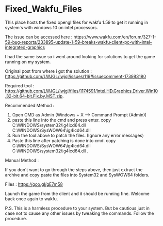 # Fixed_Wakfu_Files
This place hosts the fixed opengl files for wakfu 1.59 to get it running in system's with windows 10 on intel processors. 

The issue can be accessed here : https://www.wakfu.com/en/forum/327-1-59-bug-reports/233895-update-1-59-breaks-wakfu-client-pc-with-intel-integrated-graphics

I had the same issue so i went  around looking for solutions to get the game running on my system.

Original post from where i got the solution : https://github.com/LWJGL/lwjgl/issues/119#issuecomment-173983180

Required tool : https://github.com/LWJGL/lwjgl/files/1174591/Intel.HD.Graphics.Driver.Win10.32-bit.64-bit.Fix.by.MST.zip.

Recommended Method :

1. Open CMD as Admin (Windows + X --> Command Prompt (Admin))
2.  paste this line into the cmd and press enter.
copy C:\WINDOWS\system32\ig4icd64.dll C:\WINDOWS\SysWOW64\ig4icd64.dll
3. Run the tool above to patch the files. (Ignore any error messages)
4. Paste this line after patching is done into cmd.
copy C:\WINDOWS\SysWOW64\ig4icd64.dll C:\WINDOWS\system32\ig4icd64.dll .


Manual Method :

If you don't want to go through the steps above, then just extract the archive and copy paste the files into System32 and SysWOW64 folders.

Files : https://goo.gl/gE7m58

Launch the game from the client and it should be running fine. 
Welcome back once again to wakfu.

P.S. This is a harmless procedure to your system. But be cautious just in case not to cause any other issues by tweaking the commands. Follow the procedure.
